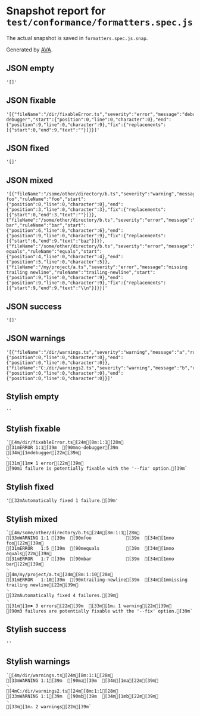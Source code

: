 # Snapshot report for `test/conformance/formatters.spec.js`

The actual snapshot is saved in `formatters.spec.js.snap`.

Generated by [AVA](https://ava.li).

## JSON empty

    '[]'

## JSON fixable

    '[{"fileName":"/dir/fixableError.ts","severity":"error","message":"debugger","ruleName":"no-debugger","start":{"position":0,"line":0,"character":0},"end":{"position":9,"line":0,"character":9},"fix":{"replacements":[{"start":0,"end":9,"text":""}]}}]'

## JSON fixed

    '[]'

## JSON mixed

    '[{"fileName":"/some/other/directory/b.ts","severity":"warning","message":"no foo","ruleName":"foo","start":{"position":0,"line":0,"character":0},"end":{"position":3,"line":0,"character":3},"fix":{"replacements":[{"start":0,"end":3,"text":""}]}},{"fileName":"/some/other/directory/b.ts","severity":"error","message":"no bar","ruleName":"bar","start":{"position":6,"line":0,"character":6},"end":{"position":9,"line":0,"character":9},"fix":{"replacements":[{"start":6,"end":9,"text":"baz"}]}},{"fileName":"/some/other/directory/b.ts","severity":"error","message":"no equals","ruleName":"equals","start":{"position":4,"line":0,"character":4},"end":{"position":5,"line":0,"character":5}},{"fileName":"/my/project/a.ts","severity":"error","message":"missing trailing newline","ruleName":"trailing-newline","start":{"position":9,"line":0,"character":9},"end":{"position":9,"line":0,"character":9},"fix":{"replacements":[{"start":9,"end":9,"text":"\\n"}]}}]'

## JSON success

    '[]'

## JSON warnings

    '[{"fileName":"/dir/warnings.ts","severity":"warning","message":"a","ruleName":"a","start":{"position":0,"line":0,"character":0},"end":{"position":0,"line":0,"character":0}},{"fileName":"C:/dir/warnings2.ts","severity":"warning","message":"b","ruleName":"b","start":{"position":0,"line":0,"character":0},"end":{"position":0,"line":0,"character":0}}]'

## Stylish empty

    ''

## Stylish fixable

    `[4m/dir/fixableError.ts[24m[8m:1:1[28m␊
    [31mERROR 1:1[39m  [90mno-debugger[39m  [34m[1mdebugger[22m[39m␊
    ␊
    [31m[1m✖ 1 error[22m[39m␊
    [90m1 failure is potentially fixable with the '--fix' option.[39m`

## Stylish fixed

    '[32mAutomatically fixed 1 failure.[39m'

## Stylish mixed

    `[4m/some/other/directory/b.ts[24m[8m:1:1[28m␊
    [33mWARNING 1:1 [39m  [90mfoo             [39m  [34m[1mno foo[22m[39m␊
    [31mERROR   1:5 [39m  [90mequals          [39m  [34m[1mno equals[22m[39m␊
    [31mERROR   1:7 [39m  [90mbar             [39m  [34m[1mno bar[22m[39m␊
    ␊
    [4m/my/project/a.ts[24m[8m:1:10[28m␊
    [31mERROR   1:10[39m  [90mtrailing-newline[39m  [34m[1mmissing trailing newline[22m[39m␊
    ␊
    [32mAutomatically fixed 4 failures.[39m␊
    ␊
    [31m[1m✖ 3 errors[22m[39m  [33m[1m⚠ 1 warning[22m[39m␊
    [90m3 failures are potentially fixable with the '--fix' option.[39m`

## Stylish success

    ''

## Stylish warnings

    `[4m/dir/warnings.ts[24m[8m:1:1[28m␊
    [33mWARNING 1:1[39m  [90ma[39m  [34m[1ma[22m[39m␊
    ␊
    [4mC:/dir/warnings2.ts[24m[8m:1:1[28m␊
    [33mWARNING 1:1[39m  [90mb[39m  [34m[1mb[22m[39m␊
    ␊
    [33m[1m⚠ 2 warnings[22m[39m`
